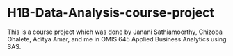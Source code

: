 # H1B-Data-Analysis-course-project
This is a course project which was done by Janani Sathiamoorthy, Chizoba Ohalete, Aditya Amar, and me in OMIS 645 Applied Business Analytics using SAS.
